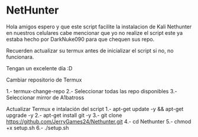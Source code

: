 # NetHunter
Hola amigos espero y que este script facilite la instalacion de Kali Nethunter en nuestros celulares
cabe mencionar que yo no realize el script este ya estaba hecho por DarkNuke090 para que chequen sus repo.

Recuerden actualizar su termux antes de inicializar el script si no, no funcionara.

Tengan un excelente día :D


Cambiar repositorio de Termux

1.- termux-change-repo
2.- Seleccionar todas las repo disponibles
3.- Seleccionar mirror de A1batross



Actualizar Termux e intalación del script
1.- apt-get update -y && apt-get upgrade -y
2.- apt-get install git -y
3.- git clone https://github.com/JerryGames24/Nethunter.git
4.- cd Nethunter
5.- chmod +x setup.sh
6.- ./setup.sh
